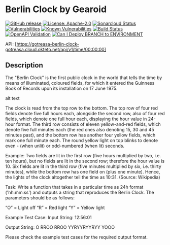 # Berlin Clock by Gearoid

[![GitHub release](https://img.shields.io/github/release/gotreasa/gotreasa-berlin-clock.svg)](https://github.com/gotreasa/gotreasa-berlin-clock/releases/latest)
[![License: Apache-2.0](https://img.shields.io/badge/License-Apache%202.0-blue.svg)](https://github.com/gotreasa/gotreasa-berlin-clock/blob/main/LICENSE)
[![Sonarcloud Status](https://sonarcloud.io/api/project_badges/measure?project=xpfarm_gotreasa-berlin-clock&metric=alert_status)](https://sonarcloud.io/dashboard?id=xpfarm_gotreasa-berlin-clock)
[![Vulnerabilities](https://sonarcloud.io/api/project_badges/measure?project=xpfarm_gotreasa-berlin-clock&metric=vulnerabilities)](https://sonarcloud.io/summary/new_code?id=xpfarm_gotreasa-berlin-clock)
[![Known Vulnerabilities](https://snyk.io/test/github/gotreasa/gotreasa-berlin-clock/badge.svg)](https://snyk.io/test/github/gotreasa/gotreasa-berlin-clock)
[![Build Status](https://github.com/gotreasa/gotreasa-berlin-clock/actions/workflows/pipeline.yml/badge.svg)](https://github.com/gotreasa/gotreasa-berlin-clock/actions/workflows/pipeline.yml)
[![OpenAPI Validation](https://validator.swagger.io/validator?url=https://raw.githubusercontent.com/gotreasa/gotreasa-berlin-clock/main/openapi.json)](https://editor.swagger.io/?url=https://raw.githubusercontent.com/gotreasa/gotreasa-berlin-clock/main/openapi.json)
[![Can I Deploy BRANCH to ENVIRONMENT](https://gotreasa.pactflow.io/pacticipants/berlin_clock_app/branches/dev/latest-version/can-i-deploy/to-environment/prod/badge)](https://gotreasa.pactflow.io/hal-browser/browser.html#https://gotreasa.pactflow.io/pacticipants/berlin_clock_app/branches/main/latest-version/can-i-deploy/to-environment/prod)

API: [https://gotreasa-berlin-clock-gotreasa.cloud.okteto.net/api/v1/time/00:00:00]

## Description

The "Berlin Clock" is the first public clock in the world that tells the time by means of illuminated, coloured fields, for which it entered the Guinness Book of Records upon its installation on 17 June 1975.

alt text

The clock is read from the top row to the bottom. The top row of four red fields denote five full hours each, alongside the second row, also of four red fields, which denote one full hour each, displaying the hour value in 24-hour format. The third row consists of eleven yellow-and-red fields, which denote five full minutes each (the red ones also denoting 15, 30 and 45 minutes past), and the bottom row has another four yellow fields, which mark one full minute each. The round yellow light on top blinks to denote even - (when unlit) or odd-numbered (when lit) seconds.

Example: Two fields are lit in the first row (five hours multiplied by two, i.e. ten hours), but no fields are lit in the second row; therefore the hour value is 10.
Six fields are lit in the third row (five minutes multiplied by six, i.e. thirty minutes), while the bottom row has one field on (plus one minute). Hence, the lights of the clock altogether tell the time as 10:31. (Source: Wikipedia)

Task: Write a function that takes in a particular time as 24h format ('hh:mm:ss') and outputs a string that reproduces the Berlin Clock. The parameters should be as follows:

“O” = Light off
“R” = Red light
“Y” = Yellow light

Example Test Case:
Input String:
12:56:01

Output String:
O
RROO
RROO
YYRYYRYYRYY
YOOO

Please check the example test cases for the required output format.
